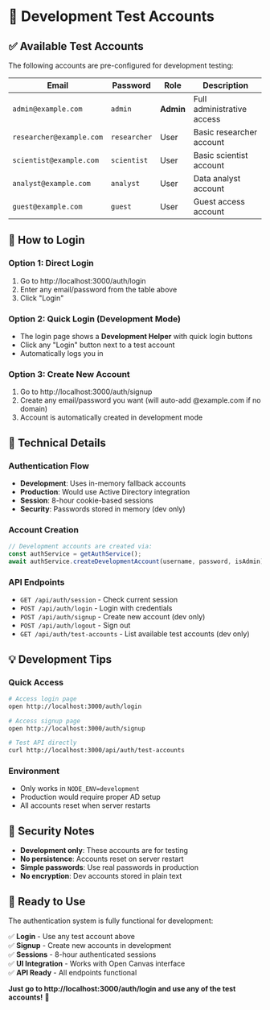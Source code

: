 # 🔐 Development Test Accounts

## ✅ **Available Test Accounts**

The following accounts are pre-configured for development testing:

| Email | Password | Role | Description |
|-------|----------|------|-------------|
| `admin@example.com` | `admin` | **Admin** | Full administrative access |
| `researcher@example.com` | `researcher` | User | Basic researcher account |
| `scientist@example.com` | `scientist` | User | Basic scientist account |
| `analyst@example.com` | `analyst` | User | Data analyst account |
| `guest@example.com` | `guest` | User | Guest access account |

## 🚀 **How to Login**

### **Option 1: Direct Login**
1. Go to http://localhost:3000/auth/login
2. Enter any email/password from the table above
3. Click "Login"

### **Option 2: Quick Login (Development Mode)**
- The login page shows a **Development Helper** with quick login buttons
- Click any "Login" button next to a test account
- Automatically logs you in

### **Option 3: Create New Account**
1. Go to http://localhost:3000/auth/signup  
2. Create any email/password you want (will auto-add @example.com if no domain)
3. Account is automatically created in development mode

## 🔧 **Technical Details**

### **Authentication Flow**
- **Development**: Uses in-memory fallback accounts
- **Production**: Would use Active Directory integration
- **Session**: 8-hour cookie-based sessions
- **Security**: Passwords stored in memory (dev only)

### **Account Creation**
```javascript
// Development accounts are created via:
const authService = getAuthService();
await authService.createDevelopmentAccount(username, password, isAdmin);
```

### **API Endpoints**
- `GET /api/auth/session` - Check current session
- `POST /api/auth/login` - Login with credentials  
- `POST /api/auth/signup` - Create new account (dev only)
- `POST /api/auth/logout` - Sign out
- `GET /api/auth/test-accounts` - List available test accounts (dev only)

## 💡 **Development Tips**

### **Quick Access**
```bash
# Access login page
open http://localhost:3000/auth/login

# Access signup page  
open http://localhost:3000/auth/signup

# Test API directly
curl http://localhost:3000/api/auth/test-accounts
```

### **Environment**
- Only works in `NODE_ENV=development`
- Production would require proper AD setup
- All accounts reset when server restarts

## 🔐 **Security Notes**

- **Development only**: These accounts are for testing
- **No persistence**: Accounts reset on server restart  
- **Simple passwords**: Use real passwords in production
- **No encryption**: Dev accounts stored in plain text

## 🎯 **Ready to Use**

The authentication system is fully functional for development:

✅ **Login** - Use any test account above  
✅ **Signup** - Create new accounts in development  
✅ **Sessions** - 8-hour authenticated sessions  
✅ **UI Integration** - Works with Open Canvas interface  
✅ **API Ready** - All endpoints functional  

**Just go to http://localhost:3000/auth/login and use any of the test accounts!** 🎉
